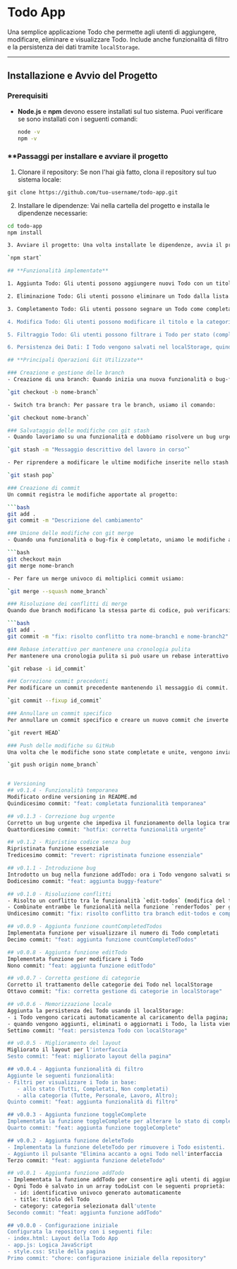 # Todo App

Una semplice applicazione Todo che permette agli utenti di aggiungere, modificare, eliminare e visualizzare Todo. Include anche funzionalità di filtro e la persistenza dei dati tramite `localStorage`.

---

## **Installazione e Avvio del Progetto**

### **Prerequisiti**

- **Node.js** e **npm** devono essere installati sul tuo sistema. Puoi verificare se sono installati con i seguenti comandi:

  ```bash
  node -v
  npm -v

### **Passaggi per installare e avviare il progetto

1. Clonare il repository: Se non l'hai già fatto, clona il repository sul tuo sistema locale:

 `git clone https://github.com/tuo-username/todo-app.git`

2. Installare le dipendenze: Vai nella cartella del progetto e installa le dipendenze necessarie:
 
 ```bash
 cd todo-app
 npm install

3. Avviare il progetto: Una volta installate le dipendenze, avvia il progetto:

 `npm start`

## **Funzionalità implementate**

1. Aggiunta Todo: Gli utenti possono aggiungere nuovi Todo con un titolo e una categoria. Il Todo verrà salvato nel localStorage per persistenza.

2. Eliminazione Todo: Gli utenti possono eliminare un Todo dalla lista.

3. Completamento Todo: Gli utenti possono segnare un Todo come completato o non completato. I Todo completati vengono visualizzati con un'icona di spunta (✔️).

4. Modifica Todo: Gli utenti possono modificare il titolo e la categoria di un Todo esistente tramite un prompt.

5. Filtraggio Todo: Gli utenti possono filtrare i Todo per stato (completati, non completati, tutti) e categoria.

6. Persistenza dei Dati: I Todo vengono salvati nel localStorage, quindi anche se l'utente ricarica la pagina o chiude il browser, i Todo rimangono.

## **Principali Operazioni Git Utilizzate**

### Creazione e gestione delle branch
- Creazione di una branch: Quando inizia una nuova funzionalità o bug-fix, creiamo una nuova branch:

`git checkout -b nome-branch`

- Switch tra branch: Per passare tra le branch, usiamo il comando:

`git checkout nome-branch`

### Salvataggio delle modifiche con git stash
- Quando lavoriamo su una funzionalità e dobbiamo risolvere un bug urgente, possiamo usare git stash per salvare temporaneamente le modifiche in corso:

`git stash -m "Messaggio descrittivo del lavoro in corso"`

- Per riprendere a modificare le ultime modifiche inserite nello stash usiamo:

`git stash pop`

### Creazione di commit
Un commit registra le modifiche apportate al progetto:

```bash
git add .
git commit -m "Descrizione del cambiamento"

### Unione delle modifiche con git merge
- Quando una funzionalità o bug-fix è completato, uniamo le modifiche alla branch principale (main) usando il comando merge:

```bash
git checkout main
git merge nome-branch

- Per fare un merge univoco di moltiplici commit usiamo:

`git merge --squash nome_branch`

### Risoluzione dei conflitti di merge
Quando due branch modificano la stessa parte di codice, può verificarsi un conflitto durante il merge. 

```bash
git add .
git commit -m "fix: risolto conflitto tra nome-branch1 e nome-branch2"

### Rebase interattivo per mantenere una cronologia pulita
Per mantenere una cronologia pulita si può usare un rebase interattivo per combinare o modificare le commit precedenti.

`git rebase -i id_commit`

### Correzione commit precedenti
Per modificare un commit precedente mantenendo il messaggio di commit.

`git commit --fixup id_commit`

### Annullare un commit specifico
Per annullare un commit specifico e creare un nuovo commit che inverte le modifiche di un commit precedente si usa:

`git revert HEAD`

### Push delle modifiche su GitHub
Una volta che le modifiche sono state completate e unite, vengono inviate al repository remoto su GitHub con:

`git push origin nome_branch`


# Versioning
## v0.1.4 - Funzionalità temporanea
Modificato ordine versioning in README.md
Quindicesimo commit: "feat: completata funzionalità temporanea"

## v0.1.3 - Correzione bug urgente
Corretto un bug urgente che impediva il funzionamento della logica tramite una funzione di controllo
Quattordicesimo commit: "hotfix: corretta funzionalità urgente" 

## v0.1.2 - Ripristino codice senza bug
Ripristinata funzione essenziale
Tredicesimo commit: "revert: ripristinata funzione essenziale"

## v0.1.1 - Introduzione bug
Introdotto un bug nella funzione addTodo: ora i Todo vengono salvati senza categoria
Dodicesimo commit: "feat: aggiunta buggy-feature"

## v0.1.0 - Risoluzione conflitti
- Risolto un conflitto tra le funzionalità `edit-todos` (modifica del titolo e categoria) e `completed-count` (visualizzazione dei Todo completati/non completati).
- Combinate entrambe le funzionalità nella funzione `renderTodos` per garantire che entrambe possano coesistere correttamente.
Undicesimo commit: "fix: risolto conflitto tra branch edit-todos e completed-count"

## v0.0.9 - Aggiunta funzione countCompletedTodos
Implementata funzione per visualizzare il numero di Todo completati
Decimo commit: "feat: aggiunta funzione countCompletedTodos"

## v0.0.8 - Aggiunta funzione editTodo
Implementata funzione per modificare i Todo
Nono commit: "feat: aggiunta funzione editTodo"

## v0.0.7 - Corretta gestione di categorie
Corretto il trattamento delle categorie dei Todo nel localStorage
Ottavo commit: "fix: corretta gestione di categorie in localStorage"

## v0.0.6 - Memorizzazione locale
Aggiunta la persistenza dei Todo usando il localStorage:
- i Todo vengono caricati automaticamente al caricamento della pagina;
- quando vengono aggiunti, eliminati o aggiornati i Todo, la lista viene salvata
Settimo commit: "feat: persistenza Todo con localStorage"

## v0.0.5 - Miglioramento del layout
Migliorato il layout per l'interfaccia
Sesto commit: "feat: migliorato layout della pagina"

## v0.0.4 - Aggiunta funzionalità di filtro
Aggiunte le seguenti funzionalità:
- Filtri per visualizzare i Todo in base:
    - allo stato (Tutti, Completati, Non completati) 
    - alla categoria (Tutte, Personale, Lavoro, Altro);
Quinto commit: "feat: aggiunta funzionalità di filtro"

## v0.0.3 - Aggiunta funzione toggleComplete
Implementata la funzione toggleComplete per alterare lo stato di completamento dei Todo
Quarto commit: "feat: aggiunta funzione toggleComplete"

## v0.0.2 - Aggiunta funzione deleteTodo
- Implementata la funzione deleteTodo per rimuovere i Todo esistenti.
- Aggiunto il pulsante "Elimina accanto a ogni Todo nell'interfaccia
Terzo commit: "feat: aggiunta funzione deleteTodo"

## v0.0.1 - Aggiunta funzione addTodo
- Implementata la funzione addTodo per consentire agli utenti di aggiungere Todo con titolo e categoria
- Ogni Todo è salvato in un array todoList con le seguenti proprietà:
   - id: identificativo univoco generato automaticamente
   - title: titolo del Todo
   - category: categoria selezionata dall'utente
Secondo commit: "feat: aggiunta funzione addTodo"

## v0.0.0 - Configurazione iniziale
Configurata la repository con i seguenti file:
 - index.html: Layout della Todo App
 - app.js: Logica JavaScript
 - style.css: Stile della pagina
Primo commit: "chore: configurazione iniziale della repository"
